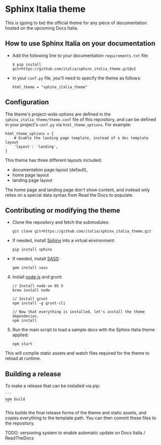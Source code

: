 # Sphinx Italia theme

This is (going to be) the official theme for any piece of documentation hosted on the
upcoming Docs Italia.

## How to use Sphinx Italia on your documentation 

* Add the following line to your documentation `requirements.txt` file:

    ```
    $ pip install git+https://github.com/italia/sphinx_italia_theme.git@v2
    ```

* In your `conf.py` file, you'll need to specify the theme as follows:

    ```
    html_theme = "sphinx_italia_theme"
    ```


## Configuration

The theme's project-wide options are defined in the `sphinx_italia_theme/theme.conf`
file of this repository, and can be defined in your project's `conf.py` via
`html_theme_options`. For example:

```
html_theme_options = {
    # Enable the landing page template, instead of a doc template layout
    'layout': 'landing',
}
```

This theme has three different layouts included:

* documentation page layout (default),
* home page layout
* landing page layout

The home page and landing page don't show content, and instead only relies on a special data
syntax from Read the Docs to populate.

## Contributing or modifying the theme

* Clone the repository and fetch the submodules:
    
    ```
    git clone git+https://github.com/italia/sphinx_italia_theme.git
    ```

* If needed, install [Sphinx](http://www.sphinx-doc.org/en/stable/) into a virtual environment:
    
    ```
    pip install sphinx
    ```

* If needed, install [SASS](http://sass-lang.com/):

    ```
    gem install sass
    ```

4. Install [node.js](https://nodejs.org) and grunt:

    ```
    // Install node on OS X
    brew install node

    // Install grunt
    npm install -g grunt-cli

    // Now that everything is installed, let's install the theme dependecies.
    npm install
    ```

5. Run the main script to load a sample docs with the Sphinx Italia theme applied:

    ```
    npm start
    ```

This will compile static assets and watch files required for the theme to reload at runtime.

## Building a release

To make a release that can be installed via pip:

    ```
    npm build
    ```

This builds the final release forms of the theme and static assets, and copies
everything to the template path. You can then commit these files to the
repository.

TODO: versioning system to enable automatic update on Docs Italia / ReadTheDocs
